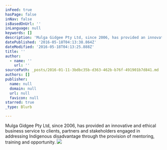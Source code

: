 ```yaml
---
inFeed: true
hasPage: false
inNav: false
isBasedOnUrl: ''
inLanguage: null
keywords: []
description: 'Mulga Gidgee Pty Ltd, since 2006, has provided an innovative and ethical business service to clients, partners and stakeholders engaged in addressing Indigenous disadvantage through the provision of mentoring, training and opportunity.'
datePublished: '2016-05-18T04:13:38.864Z'
dateModified: '2016-05-18T04:13:25.888Z'
title: ''
author:
  - name: ''
    url: ''
sourcePath: _posts/2016-01-11-3bdbc35b-d363-462b-b76f-491901b7d841.md
authors: []
publisher:
  name: null
  domain: null
  url: null
  favicon: null
starred: true
_type: Blurb

---
```

Mulga Gidgee Pty Ltd, since 2006, has provided an innovative and ethical business service to clients, partners and stakeholders engaged in addressing Indigenous disadvantage through the provision of mentoring, training and opportunity.
![](https://s3-us-west-2.amazonaws.com/the-grid-img/p/4db180000793e2f99983b588ddf5406ba661c484.jpg)